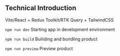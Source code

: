 ## Technical Introduction

Vite/React + Redux Toolkit/RTK Query + TailwindCSS

`npm run dev`
Starting app in development environment

`npm run build`
Builiding and bundling product

`npm run preview`
Preview product
